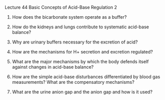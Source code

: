 Lecture 44 Basic Concepts of Acid-Base Regulation 2

1. How does the bicarbonate system operate as a buffer?

2. How do the kidneys and lungs contribute to systematic acid-base balance?

3. Why are urinary buffers necessary for the excretion of acid?

4. How are the mechanisms for H+ secretion and excretion regulated?

5. What are the major mechanisms by which the body defends itself against changes in acid-base balance?

6. How are the simple acid-base disturbances differentiated by blood gas measurements? What are the compensatory mechanisms?

7. What are the urine anion gap and the anion gap and how is it used?
